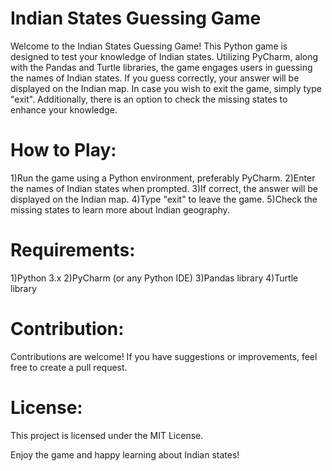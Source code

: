 # Indian States Guessing Game

Welcome to the Indian States Guessing Game! This Python game is designed to test your knowledge of Indian states. Utilizing PyCharm, along with the Pandas and Turtle libraries, the game engages users in guessing the names of Indian states. If you guess correctly, your answer will be displayed on the Indian map. In case you wish to exit the game, simply type "exit". Additionally, there is an option to check the missing states to enhance your knowledge.

# How to Play:
1)Run the game using a Python environment, preferably PyCharm.
2)Enter the names of Indian states when prompted.
3)If correct, the answer will be displayed on the Indian map.
4)Type "exit" to leave the game.
5)Check the missing states to learn more about Indian geography.


# Requirements:
1)Python 3.x
2)PyCharm (or any Python IDE)
3)Pandas library
4)Turtle library

# Contribution:
Contributions are welcome! If you have suggestions or improvements, feel free to create a pull request.

# License:
This project is licensed under the MIT License.

Enjoy the game and happy learning about Indian states!

